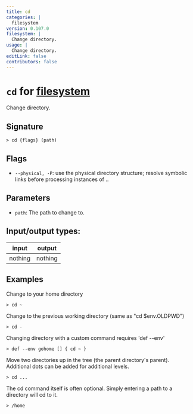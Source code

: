 ```yaml
---
title: cd
categories: |
  filesystem
version: 0.107.0
filesystem: |
  Change directory.
usage: |
  Change directory.
editLink: false
contributors: false
---
```

<!-- This file is automatically generated. Please edit the command in https://github.com/nushell/nushell instead. -->

# `cd` for [filesystem](/commands/categories/filesystem.md)

<div class='command-title'>Change directory.</div>

## Signature

```> cd {flags} (path)```

## Flags

 -  `--physical, -P`: use the physical directory structure; resolve symbolic links before processing instances of ..

## Parameters

 -  `path`: The path to change to.


## Input/output types:

| input   | output  |
| ------- | ------- |
| nothing | nothing |
## Examples

Change to your home directory
```nu
> cd ~

```

Change to the previous working directory (same as "cd $env.OLDPWD")
```nu
> cd -

```

Changing directory with a custom command requires 'def --env'
```nu
> def --env gohome [] { cd ~ }

```

Move two directories up in the tree (the parent directory's parent). Additional dots can be added for additional levels.
```nu
> cd ...

```

The cd command itself is often optional. Simply entering a path to a directory will cd to it.
```nu
> /home

```
